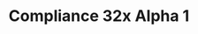 ---
layout: post
title: Compliance 32x Alpha 1
permalink: /compliance32x/A1
comments: true
comments-id: 1.16.4-32x-Alpha-1
header-img: https://database.compliancepack.net/images/website/posts/32x/A1.jpg

long_text: The first public alpha of Compliance 32x is here! The sheer amount of added textures is too large to be listed here, so instead have a small preview screenshot. <br><br> <strong>DISCLAIMER:</strong> As indicated by the Alpha tag, this version very work-in-progress, and as such contains a lot of placeholder textures. It is not the final look of the pack; many textures will have to be edited to match the general stylistic direction of the pack. <br><br> Stay tuned for future updates!

main_changelog: changelogs/compliance32

download:
  - Java - 1.16.4 (GitHub):
    - https://github.com/Compliance-Resource-Pack/Resource-Pack-32x/releases/download/alpha-1/Compliance.32x.Alpha.1.zip

---